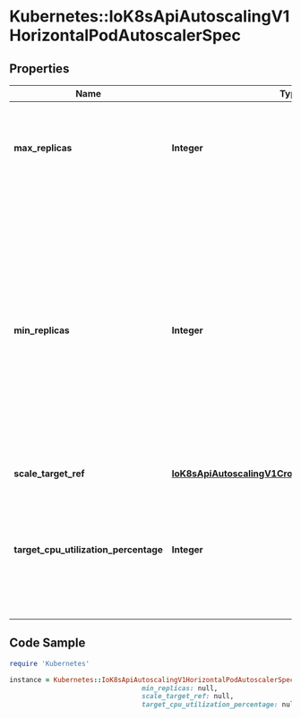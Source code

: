 # Kubernetes::IoK8sApiAutoscalingV1HorizontalPodAutoscalerSpec

## Properties

Name | Type | Description | Notes
------------ | ------------- | ------------- | -------------
**max_replicas** | **Integer** | upper limit for the number of pods that can be set by the autoscaler; cannot be smaller than MinReplicas. | 
**min_replicas** | **Integer** | minReplicas is the lower limit for the number of replicas to which the autoscaler can scale down.  It defaults to 1 pod.  minReplicas is allowed to be 0 if the alpha feature gate HPAScaleToZero is enabled and at least one Object or External metric is configured.  Scaling is active as long as at least one metric value is available. | [optional] 
**scale_target_ref** | [**IoK8sApiAutoscalingV1CrossVersionObjectReference**](IoK8sApiAutoscalingV1CrossVersionObjectReference.md) |  | 
**target_cpu_utilization_percentage** | **Integer** | target average CPU utilization (represented as a percentage of requested CPU) over all the pods; if not specified the default autoscaling policy will be used. | [optional] 

## Code Sample

```ruby
require 'Kubernetes'

instance = Kubernetes::IoK8sApiAutoscalingV1HorizontalPodAutoscalerSpec.new(max_replicas: null,
                                 min_replicas: null,
                                 scale_target_ref: null,
                                 target_cpu_utilization_percentage: null)
```


